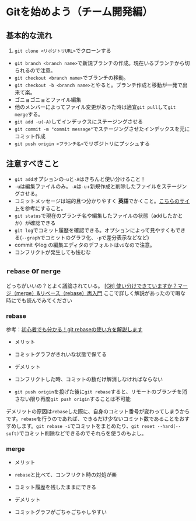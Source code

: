 # Gitを始めよう（チーム開発編）
## 基本的な流れ
1. `git clone <リポジトリURL>`でクローンする
- `git branch <branch name>`で新規ブランチの作成。現在いるブランチから切られるので注意。
- `git checkout <branch name>`でブランチの移動。
 - `git checkout -b <branch name>`とやると。ブランチ作成と移動が一発で出来て楽。
- ゴニョゴニョとファイル編集
- 他のメンバーによってファイル変更があった時は適宜`git pull`して`git merge`する。
- `git add -u(-A)`してインデックスにステージングさせる
- `git commit -m "commit message"`でステージングさせたインデックスを元にコミット作成
- `git push origin <ブランチ名>`でリポジトリにプッシュする

## 注意すべきこと
- `git add`オプションの`-u`と`-A`はきちんと使い分けること！
 - `-u`は編集ファイルのみ。`-A`は`-u`+新規作成と削除したファイルをステージングさせる。
- コミットメッセージは端的且つ分かりやすく **英語**でかくこと。[こちらのサイト](http://qiita.com/magicant/items/882b5142c4d5064933bc)を参考にすること。
- `git status`で現在のブランチ名や編集したファイルの状態（addしたかとか）が確認できる
- `git log`でコミット履歴を確認できる。オプションによって見やすくもできる(`--graph`でコミットのグラフ化、`-p`で差分表示などなど)
- commit やlog の編集エディタのデフォルトは`vi`なので注意。
- コンフリクトが発生しても怯むな

## `rebase` or `merge`
どっちがいいの？とよく議論されている。
[[Git] 使い分けできていますか？マージ（merge）&リベース（rebase）再入門](http://powerful-code.com/blog/2012/11/merge-or-rebase/)
ここで詳しく解説があったので暇な時にでも読んでみてください
### rebase
参考：[初心者でも分かる！git rebaseの使い方を解説します](http://liginc.co.jp/web/tool/79390)

- メリット
 - コミットグラフがきれいな状態で保てる

- デメリット
 - コンフリクトした時、コミットの数だけ解消しなければならない
 - `git push origin`を投げた後に`git rebase`すると、リモートのブランチを消さない限り再度`git push origin`することは不可能

デメリットの原因は`rebase`した際に、自身のコミット番号が変わってしまうからです。`rebase`を行うのであれば、できるだけ少ないコミット数であることをおすすめします。`git rebase -i`でコミットをまとめたり、`git reset --hard(--soft)`でコミット削除などできるのでそれらを使うのもよし。

### merge
- メリット
 - `rebase`と比べて、コンフリクト時の対処が楽
 - コミット履歴を残したままにできる

- デメリット
 - コミットグラフがごちゃごちゃしやすい
